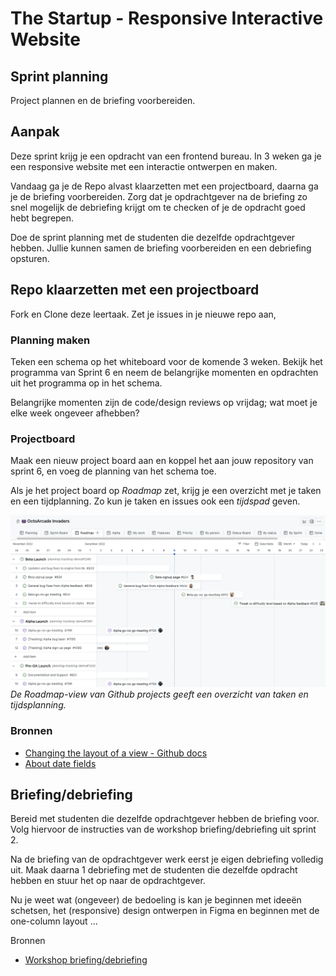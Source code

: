# The Startup - Responsive Interactive Website

## Sprint planning

Project plannen en de briefing voorbereiden.

<!-- Je begint een project altijd met een Sprint Planning, dan weet je wat je de komende weken gaat doen en wat er van je wordt verwacht. -->

## Aanpak

Deze sprint krijg je een opdracht van een frontend bureau. In 3 weken ga je een responsive website met een interactie ontwerpen en maken. 

Vandaag ga je de Repo alvast klaarzetten met een projectboard, daarna ga je de briefing voorbereiden. Zorg dat je opdrachtgever na de briefing zo snel mogelijk de debriefing krijgt om te checken of je de opdracht goed hebt begrepen.

Doe de sprint planning met de studenten die dezelfde opdrachtgever hebben. Jullie kunnen samen de briefing voorbereiden en een debriefing opsturen.


## Repo klaarzetten met een projectboard

Fork en Clone deze leertaak. 
Zet je issues in je nieuwe repo aan, 

### Planning maken

Teken een schema op het whiteboard voor de komende 3 weken.
Bekijk het programma van Sprint 6 en neem de belangrijke momenten en opdrachten uit het programma op in het schema.

Belangrijke momenten zijn de code/design reviews op vrijdag; wat moet je elke week ongeveer afhebben? 

### Projectboard

 Maak een nieuw project board aan en koppel het aan jouw repository van sprint 6, en voeg de planning van het schema toe.

Als je het project board op *Roadmap* zet, krijg je een overzicht met je taken en een tijdplanning. Zo kun je taken en issues ook een _tijdspad_ geven.

![](ghprojects-example-roadmap.webp)
*De Roadmap-view van Github projects geeft een overzicht van taken en tijdsplanning.*

### Bronnen
- [Changing the layout of a view - Github docs](https://docs.github.com/en/issues/planning-and-tracking-with-projects/customizing-views-in-your-project/changing-the-layout-of-a-view)
- [About date fields](https://docs.github.com/en/issues/planning-and-tracking-with-projects/understanding-fields/about-date-fields)


## Briefing/debriefing

Bereid met studenten die dezelfde opdrachtgever hebben de briefing voor. Volg hiervoor de instructies van de workshop briefing/debriefing uit sprint 2.

Na de briefing van de opdrachtgever werk eerst je eigen debriefing volledig uit. Maak daarna 1 debriefing met de studenten die dezelfde opdracht hebben en stuur het op naar de opdrachtgever.

Nu je weet wat (ongeveer) de bedoeling is kan je beginnen met ideeën schetsen, het (responsive) design ontwerpen in Figma en beginnen met de one-column layout ...

Bronnen
- [Workshop briefing/debriefing](https://github.com/fdnd-task/the-client-website/blob/main/docs/briefing-debriefing.md)


